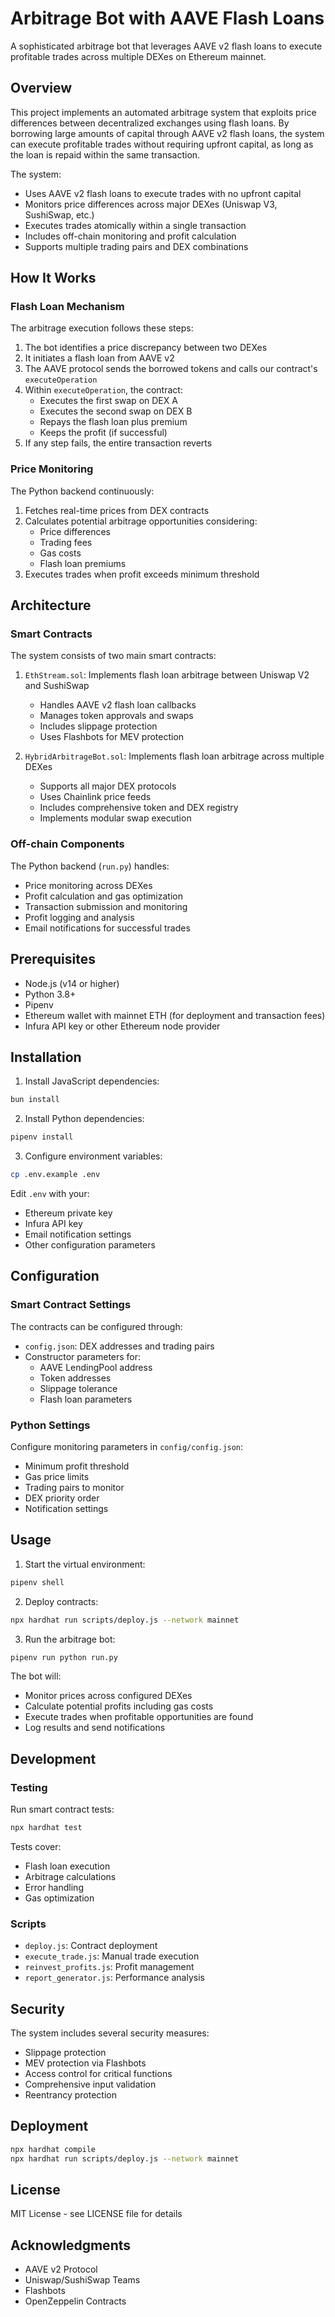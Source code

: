 # Arbitrage Bot with AAVE Flash Loans

A sophisticated arbitrage bot that leverages AAVE v2 flash loans to execute profitable trades across multiple DEXes on Ethereum mainnet.

## Overview

This project implements an automated arbitrage system that exploits price differences between decentralized exchanges using flash loans. By borrowing large amounts of capital through AAVE v2 flash loans, the system can execute profitable trades without requiring upfront capital, as long as the loan is repaid within the same transaction.

The system:
- Uses AAVE v2 flash loans to execute trades with no upfront capital
- Monitors price differences across major DEXes (Uniswap V3, SushiSwap, etc.)
- Executes trades atomically within a single transaction
- Includes off-chain monitoring and profit calculation
- Supports multiple trading pairs and DEX combinations

## How It Works

### Flash Loan Mechanism
The arbitrage execution follows these steps:

1. The bot identifies a price discrepancy between two DEXes
2. It initiates a flash loan from AAVE v2
3. The AAVE protocol sends the borrowed tokens and calls our contract's `executeOperation`
4. Within `executeOperation`, the contract:
   - Executes the first swap on DEX A
   - Executes the second swap on DEX B
   - Repays the flash loan plus premium
   - Keeps the profit (if successful)
5. If any step fails, the entire transaction reverts

### Price Monitoring
The Python backend continuously:
1. Fetches real-time prices from DEX contracts
2. Calculates potential arbitrage opportunities considering:
   - Price differences
   - Trading fees
   - Gas costs
   - Flash loan premiums
3. Executes trades when profit exceeds minimum threshold

## Architecture

### Smart Contracts

The system consists of two main smart contracts:

1. `EthStream.sol`: Implements flash loan arbitrage between Uniswap V2 and SushiSwap
   - Handles AAVE v2 flash loan callbacks
   - Manages token approvals and swaps
   - Includes slippage protection
   - Uses Flashbots for MEV protection

2. `HybridArbitrageBot.sol`: Implements flash loan arbitrage across multiple DEXes
   - Supports all major DEX protocols
   - Uses Chainlink price feeds
   - Includes comprehensive token and DEX registry
   - Implements modular swap execution

### Off-chain Components

The Python backend (`run.py`) handles:
- Price monitoring across DEXes
- Profit calculation and gas optimization
- Transaction submission and monitoring
- Profit logging and analysis
- Email notifications for successful trades

## Prerequisites

- Node.js (v14 or higher)
- Python 3.8+
- Pipenv
- Ethereum wallet with mainnet ETH (for deployment and transaction fees)
- Infura API key or other Ethereum node provider

## Installation

1. Install JavaScript dependencies:
```bash
bun install
```

2. Install Python dependencies:
```bash
pipenv install
```

3. Configure environment variables:
```bash
cp .env.example .env
```

Edit `.env` with your:
- Ethereum private key
- Infura API key
- Email notification settings
- Other configuration parameters

## Configuration

### Smart Contract Settings

The contracts can be configured through:
- `config.json`: DEX addresses and trading pairs
- Constructor parameters for:
  - AAVE LendingPool address
  - Token addresses
  - Slippage tolerance
  - Flash loan parameters

### Python Settings

Configure monitoring parameters in `config/config.json`:
- Minimum profit threshold
- Gas price limits
- Trading pairs to monitor
- DEX priority order
- Notification settings

## Usage

1. Start the virtual environment:
```bash
pipenv shell
```

2. Deploy contracts:
```bash
npx hardhat run scripts/deploy.js --network mainnet
```

3. Run the arbitrage bot:
```bash
pipenv run python run.py
```

The bot will:
- Monitor prices across configured DEXes
- Calculate potential profits including gas costs
- Execute trades when profitable opportunities are found
- Log results and send notifications

## Development

### Testing

Run smart contract tests:
```bash
npx hardhat test
```

Tests cover:
- Flash loan execution
- Arbitrage calculations
- Error handling
- Gas optimization

### Scripts

- `deploy.js`: Contract deployment
- `execute_trade.js`: Manual trade execution
- `reinvest_profits.js`: Profit management
- `report_generator.js`: Performance analysis

## Security

The system includes several security measures:
- Slippage protection
- MEV protection via Flashbots
- Access control for critical functions
- Comprehensive input validation
- Reentrancy protection

## Deployment

```bash
npx hardhat compile
npx hardhat run scripts/deploy.js --network mainnet
```

## License

MIT License - see LICENSE file for details

## Acknowledgments

- AAVE v2 Protocol
- Uniswap/SushiSwap Teams
- Flashbots
- OpenZeppelin Contracts
